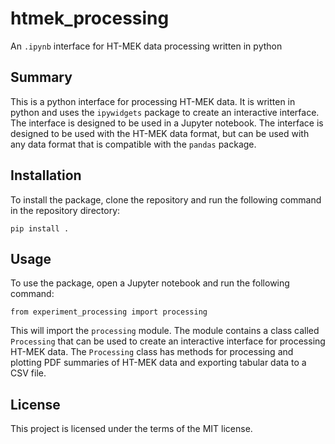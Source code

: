 # htmek_processing
An `.ipynb` interface for HT-MEK data processing written in python

Summary
-------
This is a python interface for processing HT-MEK data. It is written in python and uses the `ipywidgets` package to create an interactive interface. The interface is designed to be used in a Jupyter notebook. The interface is designed to be used with the HT-MEK data format, but can be used with any data format that is compatible with the `pandas` package.

Installation
------------
To install the package, clone the repository and run the following command in the repository directory:

    pip install .

Usage
-----
To use the package, open a Jupyter notebook and run the following command:

    from experiment_processing import processing

This will import the `processing` module. The module contains a class called `Processing` that can be used to create an interactive interface for processing HT-MEK data. The `Processing` class has methods for processing and plotting PDF summaries of HT-MEK data and exporting tabular data to a CSV file.


License
-----
This project is licensed under the terms of the MIT license.